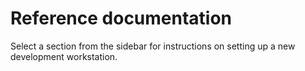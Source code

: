 # Reference documentation

Select a section from the sidebar for instructions on setting up a new development workstation.

